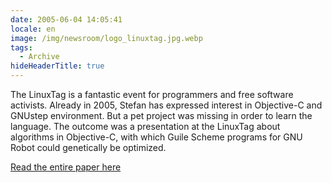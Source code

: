 ```yaml
---
date: 2005-06-04 14:05:41
locale: en
image: /img/newsroom/logo_linuxtag.jpg.webp
tags:
  - Archive
hideHeaderTitle: true
---
```

The LinuxTag is a fantastic event for programmers and free software activists.  Already in 2005, Stefan has expressed interest in Objective-C and GNUstep environment. But a pet project was missing in order to learn the language. The outcome was a presentation at the LinuxTag about algorithms in Objective-C, with which Guile Scheme programs for GNU Robot could genetically be optimized. 

[Read the entire paper here](http://www.free-it.org/archiv/talks_2005/paper-11061/paper-11061-de.pdf)